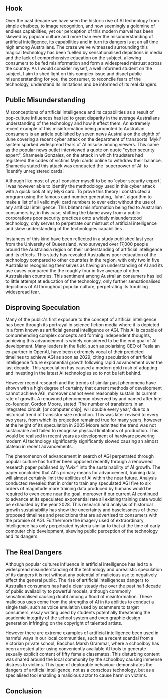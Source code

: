 ## Hook
Over the past decade we have seen the historic rise of AI technology from simple chatbots, to image recognition, and now seemingly a goldmine of endless capabilities, yet our perception of this modern marvel has been skewed by popular culture and more than ever the misunderstanding of artificial intelligence, its capabilities and in turn its dangers is at an all time high among Australians. The craze we've witnessed surrounding this magical technology has been fuelled by sensationalised depictions in media and the lack of comprehensive education on the subject, allowing consumers to be fed misinformation and form a widespread mistrust across the country. As I would consider myself, a well informed student on the subject, I aim to shed light on this complex issue and dispel public misunderstanding for you, the consumer, to reconcile fears of the technology, understand its limitations and be informed of its real dangers.

## Public Misunderstanding
Misconceptions of artificial intelligence and its capabilities as a result of pop-culture influences has led to great disparity in the average Australians understanding of the technology and how it effect them. An extremely recent example of this misinformation being promoted to Australian consumers is an article published by seven news Australia on the eighth of June covering a recent cyber attack on the department of transports 'Myki' system sparked widespread fears of AI misuse among viewers. This came as the popular news outlet interviewed a quote on quote "cyber security expert", Shameela Gonzalez, on the attack in which fraudsters had registered the codes of victims Myki cards online to withdraw their balance. Shameela stated this attack was conducted the 'superpower of AI' to 'identify unregistered cards'.

Although like most of you I consider myself to be no 'cyber security expert', I was however able to identify the methodology used in this cyber attack with a quick look at my Myki card. To prove this theory I constructed a program using the famous card number generating, 'luhn', algorithm to make a list of all valid myki card numbers to ever exist without the use of any artificial intelligence. This blatant misinformation being fed to Australian consumers by, in this case, shifting the blame away from a public corporations poor security practices onto a widely misunderstood technology, only serves to perpetrate our mistrust of artificial intelligence and skew understanding of the technologies capabilities .
 
Instances of this kind have been reflected in a study published last year from the University of Queensland, who surveyed over 17,000 people around the Australasia region on their understanding of artificial intelligence and its effects. This study has revealed Australians poor education of the technology compared to other countries in the region, with only two in five Australians recognising themselves as having an understanding of AI and its use cases compared the the roughly four in five average of other Australasian countries. This sentiment among Australian consumers has led to little attempt at education of the technology, only further sensationalised depictions of AI throughout popular culture, perpetrating its troubling widespread fear. 

## Disproving Speculation
Many of the public's first exposure to the concept of artificial intelligence has been through its portrayal in science fiction media where it is depicted in a form known as artificial general intelligence or AGI. This AI is capable of comprehending complex concepts and forming independent thoughts, achieving this advancement is widely considered to be the end goal of AI development. Many leaders in the field, such as polarising CEO of Tesla an ex-partner in OpenAI, have been extremely vocal of their predicted timelines to achieve AGI as soon as 2029, citing speculation of artificial intelligence future exponential growth following rapid advancement over the last decade. This speculation has caused a modern gold rush of adopting and investing in the latest AI technologies so to not be left behind.

However recent research and the trends of similar past phenomena have shown with a high degree of certainty that current methods of development cannot achieve AGI, moreover cannot even reasonably sustain its current rate of growth. A renowned phenomenon observed by and named after Intel co-founder, Gordon Moore, stated  'The number of transistors in an integrated circuit, \[or computer chip], will double every year,'  due to a historical trend of transistor size reduction. This was later revised to every two years, from which its projection remained true for many years, however at the height of its speculation in 2005 Moore admitted the trend was not sustainable and failed to recognise physical limitations of production. This would be realised in recent years as development of hardware powering modern AI technology significantly significantly slowed causing an almost plateau in recent advancements. 

The phenomenon of advancement in search of AGI perpetrated through popular culture has further been opposed recently through a renowned research paper published by 'Avixr' into the sustainability of AI growth. The paper concluded that AI's primary means for advancement, training data, will almost certainly limit the abilities of AI within the near future. Analysis conducted revealed that in order to train any speculated AGI five to six orders of magnitude more training data produced by humans would be required to even come near the goal, moreover if our current AI continued to advance at its speculated exponential rate all existing training data would be exhausted by the year 2028. This research and analysis of historical growth sustainability has show the uncertainty and baselessness of these proposed timelines and predictions that are advertised to consumers with the promise of AGI. Furthermore the imagery used of extraordinary Intelligence has only perpetrated hysteria similar to that at the time of early computer chip development, skewing public perception of the technology and its dangers.

## The Real Dangers
Although popular cultures influence In artificial intelligence has led to a widespread misunderstanding of the technology and unrealistic speculation of its dangers it is not without any potential of malicious use to negatively effect the general public. The rise of artificial intelligences dangers to Australian consumers has had a clear steady rise over the past half decade of public availability to powerful models, although commonly sensationalised causing doubt among a flood of misinformation. These malicious uses come from the strengths of AI in its abilities to conduct a single task, such as voice emulation used by scammers to target consumers, essay writing used by students potentially threatening the academic integrity of the school system and even graphic design generation infringing on the copyright of talented artists. 

However there are extreme examples of artificial intelligence been used in harmful ways in our local communities, such as a recent scandal from a Victorian private school, Bacchus Marsh Grammar, where a schoolboy has been arrested after using conveniently available AI tools to generate sexually explicit content of fifty female classmates. This disturbing content was shared around the local community by the schoolboy causing immense distress to victims. This type of deplorable behaviour demonstrates the dangers of artificial intelligence, not as a conscious technology, but as a specialised tool enabling a malicious actor to cause harm on victims.

## Conclusion

